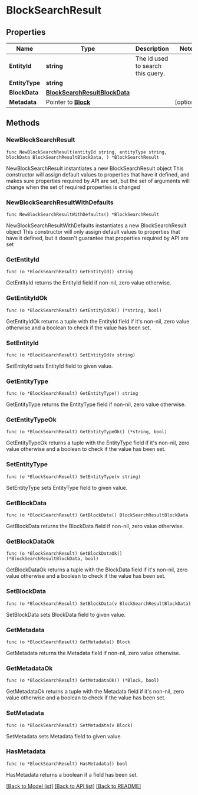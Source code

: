 # BlockSearchResult

## Properties

Name | Type | Description | Notes
------------ | ------------- | ------------- | -------------
**EntityId** | **string** | The id used to search this query. | 
**EntityType** | **string** |  | 
**BlockData** | [**BlockSearchResultBlockData**](BlockSearchResultBlockData.md) |  | 
**Metadata** | Pointer to [**Block**](Block.md) |  | [optional] 

## Methods

### NewBlockSearchResult

`func NewBlockSearchResult(entityId string, entityType string, blockData BlockSearchResultBlockData, ) *BlockSearchResult`

NewBlockSearchResult instantiates a new BlockSearchResult object
This constructor will assign default values to properties that have it defined,
and makes sure properties required by API are set, but the set of arguments
will change when the set of required properties is changed

### NewBlockSearchResultWithDefaults

`func NewBlockSearchResultWithDefaults() *BlockSearchResult`

NewBlockSearchResultWithDefaults instantiates a new BlockSearchResult object
This constructor will only assign default values to properties that have it defined,
but it doesn't guarantee that properties required by API are set

### GetEntityId

`func (o *BlockSearchResult) GetEntityId() string`

GetEntityId returns the EntityId field if non-nil, zero value otherwise.

### GetEntityIdOk

`func (o *BlockSearchResult) GetEntityIdOk() (*string, bool)`

GetEntityIdOk returns a tuple with the EntityId field if it's non-nil, zero value otherwise
and a boolean to check if the value has been set.

### SetEntityId

`func (o *BlockSearchResult) SetEntityId(v string)`

SetEntityId sets EntityId field to given value.


### GetEntityType

`func (o *BlockSearchResult) GetEntityType() string`

GetEntityType returns the EntityType field if non-nil, zero value otherwise.

### GetEntityTypeOk

`func (o *BlockSearchResult) GetEntityTypeOk() (*string, bool)`

GetEntityTypeOk returns a tuple with the EntityType field if it's non-nil, zero value otherwise
and a boolean to check if the value has been set.

### SetEntityType

`func (o *BlockSearchResult) SetEntityType(v string)`

SetEntityType sets EntityType field to given value.


### GetBlockData

`func (o *BlockSearchResult) GetBlockData() BlockSearchResultBlockData`

GetBlockData returns the BlockData field if non-nil, zero value otherwise.

### GetBlockDataOk

`func (o *BlockSearchResult) GetBlockDataOk() (*BlockSearchResultBlockData, bool)`

GetBlockDataOk returns a tuple with the BlockData field if it's non-nil, zero value otherwise
and a boolean to check if the value has been set.

### SetBlockData

`func (o *BlockSearchResult) SetBlockData(v BlockSearchResultBlockData)`

SetBlockData sets BlockData field to given value.


### GetMetadata

`func (o *BlockSearchResult) GetMetadata() Block`

GetMetadata returns the Metadata field if non-nil, zero value otherwise.

### GetMetadataOk

`func (o *BlockSearchResult) GetMetadataOk() (*Block, bool)`

GetMetadataOk returns a tuple with the Metadata field if it's non-nil, zero value otherwise
and a boolean to check if the value has been set.

### SetMetadata

`func (o *BlockSearchResult) SetMetadata(v Block)`

SetMetadata sets Metadata field to given value.

### HasMetadata

`func (o *BlockSearchResult) HasMetadata() bool`

HasMetadata returns a boolean if a field has been set.


[[Back to Model list]](../README.md#documentation-for-models) [[Back to API list]](../README.md#documentation-for-api-endpoints) [[Back to README]](../README.md)


